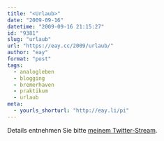 ```yaml
---
title: "<Urlaub>"
date: "2009-09-16"
datetime: "2009-09-16 21:15:27"
id: "9381"
slug: "urlaub"
url: "https://eay.cc/2009/urlaub/"
author: "eay"
format: "post"
tags:
  - analogleben
  - blogging
  - bremerhaven
  - praktikum
  - urlaub
meta:
  - yourls_shorturl: "http://eay.li/pi"
---
```


Details entnehmen Sie bitte [meinem Twitter-Stream](http://twitter.com/Eay).
